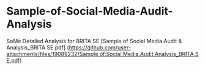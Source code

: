 # Sample-of-Social-Media-Audit-Analysis
SoMe Detailed Analysis for BRITA SE
[Sample of Social Media Audit & Analysis_BRITA SE.pdf]
(https://github.com/user-attachments/files/19089232/Sample.of.Social.Media.Audit.Analysis_BRITA.SE.pdf)
